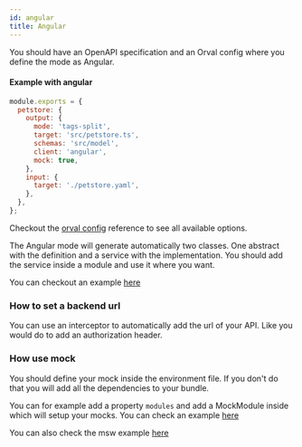 ```yaml
---
id: angular
title: Angular
---
```


You should have an OpenAPI specification and an Orval config where you define the mode as Angular.

#### Example with angular

```js
module.exports = {
  petstore: {
    output: {
      mode: 'tags-split',
      target: 'src/petstore.ts',
      schemas: 'src/model',
      client: 'angular',
      mock: true,
    },
    input: {
      target: './petstore.yaml',
    },
  },
};
```

Checkout the [orval config](../reference/configuration/full-example) reference to see all available options.

The Angular mode will generate automatically two classes. One abstract with the definition and a service with the implementation. You should add the service inside a module and use it where you want.

You can checkout an example <a href="https://github.com/orval-labs/orval/tree/master/samples/angular-app" target="_blank">here</a>

### How to set a backend url

You can use an interceptor to automatically add the url of your API. Like you would do to add an authorization header.

### How use mock

You should define your mock inside the environment file. If you don't do that you will add all the dependencies to your bundle.

You can for example add a property `modules` and add a MockModule inside which will setup your mocks. You can check an example <a href="https://github.com/orval-labs/orval/tree/master/samples/angular-app/src/api/mocks" target="_blank">here</a>

You can also check the msw example <a href="https://github.com/mswjs/examples/tree/master/examples/rest-angular" target="_blank">here</a>
